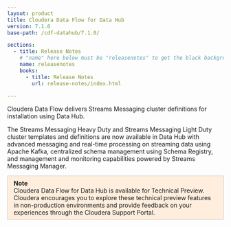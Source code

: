 ```yaml
---
layout: product
title: Cloudera Data Flow for Data Hub
version: 7.1.0
base-path: /cdf-datahub/7.1.0/

sections:
  - title: Release Notes
    # "name" here below must be "releasenotes" to get the black background
    name: releasenotes
    books:
      - title: Release Notes
        url: release-notes/index.html

---
```


Cloudera Data Flow delivers Streams Messaging cluster definitions for
installation using Data Hub.

The Streams Messaging Heavy Duty and Streams Messaging Light Duty
cluster templates and definitions are now available in Data Hub with
advanced messaging and real-time processing on streaming data using
Apache Kafka, centralized schema management using Schema Registry, and
management and monitoring capabilities powered by Streams Messaging
Manager.

<div style="border: 1px solid #ccc;border-radius: 2px;background: #fed;padding: 1ex 1em;">
<b>Note</b><br>
Cloudera Data Flow for Data Hub is available for Technical Preview.
Cloudera encourages you to explore these technical preview features in
non-production environments and provide feedback on your experiences
through the Cloudera Support Portal.
</div>
